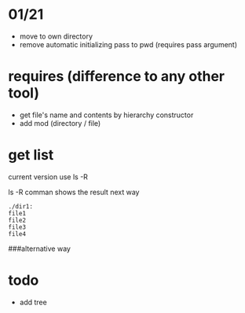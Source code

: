 
# 01/21
* move to own directory
* remove automatic initializing pass to pwd (requires pass argument)

# requires (difference to any other tool)
* get file's name and contents by hierarchy constructor
* add mod (directory / file)



# get list
current version use ls -R

ls -R comman shows the result next way

```
./dir1:
file1
file2
file3
file4
```

###alternative way



# todo
* add tree
